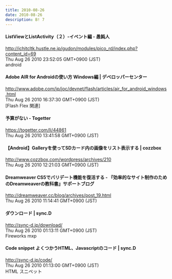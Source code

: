 ```yaml
---
title: 2010-08-26
date: 2010-08-26
description: B! 7
---
```


#### ListViewとListActivity（２）-イベント編 - 愚鈍人
http://ichitcltk.hustle.ne.jp/gudon/modules/pico_rd/index.php?content_id=69<br>
Thu Aug 26 2010 23:52:05 GMT+0900 (JST)<br>
android


#### Adobe AIR for Androidの使い方 Windows編 | デベロッパーセンター
http://www.adobe.com/jp/joc/devnet/flash/articles/air_for_android_windows.html<br>
Thu Aug 26 2010 16:37:30 GMT+0900 (JST)<br>
[Flash Flex 関連]


#### 予算がない - Togetter
https://togetter.com/li/44861<br>
Thu Aug 26 2010 13:41:58 GMT+0900 (JST)<br>


#### 【Android】Galleryを使ってSDカード内の画像をリスト表示する | cozzbox
http://www.cozzbox.com/wordpress/archives/210<br>
Thu Aug 26 2010 12:21:03 GMT+0900 (JST)<br>


#### Dreamweaver CS5でバリデート機能を復活する - 『効率的なサイト制作のためのDreamweaverの教科書』サポートブログ
http://dreamweaver.cc/blog/archives/post_19.html<br>
Thu Aug 26 2010 11:14:41 GMT+0900 (JST)<br>


#### ダウンロード | sync.D
http://sync-d.jp/download/<br>
Thu Aug 26 2010 01:13:11 GMT+0900 (JST)<br>
Fireworks mxp


#### Code snippet よくつかうHTML、Javascriptのコード | sync.D
http://sync-d.jp/code/<br>
Thu Aug 26 2010 01:13:00 GMT+0900 (JST)<br>
HTML スニペット


